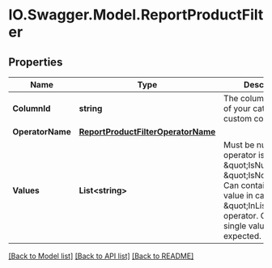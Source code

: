 # IO.Swagger.Model.ReportProductFilter
## Properties

Name | Type | Description | Notes
------------ | ------------- | ------------- | -------------
**ColumnId** | **string** | The column identifier of your catalog or a custom column. | 
**OperatorName** | [**ReportProductFilterOperatorName**](ReportProductFilterOperatorName.md) |  | 
**Values** | **List&lt;string&gt;** | Must be null if the operator is \&quot;IsNull\&quot; or \&quot;IsNotNull\&quot;. Can contains multiple value in case of \&quot;InList\&quot; operator. Otherwise a single value is expected. | [optional] 

[[Back to Model list]](../README.md#documentation-for-models) [[Back to API list]](../README.md#documentation-for-api-endpoints) [[Back to README]](../README.md)


